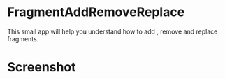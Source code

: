 # FragmentAddRemoveReplace
This small app will help you understand how to add , remove and replace fragments.

<h1>Screenshot</h1>

<img source="https://github.com/Avinash-dev-code/FragmentAddRemoveReplace/blob/master/frag.gif">
